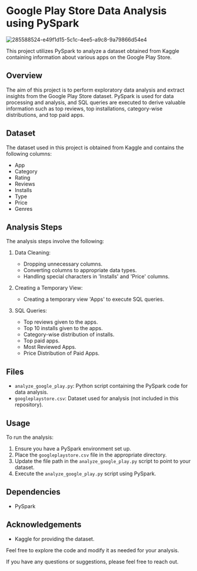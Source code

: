 # Google Play Store Data Analysis using PySpark

![285588524-e49f1d15-5c1c-4ee5-a9c8-9a79866d54e4](https://github.com/user-attachments/assets/62f3803f-0eb8-45a9-88b5-0638d40f6c33)



This project utilizes PySpark to analyze a dataset obtained from Kaggle containing information about various apps on the Google Play Store.

## Overview

The aim of this project is to perform exploratory data analysis and extract insights from the Google Play Store dataset. PySpark is used for data processing and analysis, and SQL queries are executed to derive valuable information such as top reviews, top installations, category-wise distributions, and top paid apps.

## Dataset

The dataset used in this project is obtained from Kaggle and contains the following columns:
- App
- Category
- Rating
- Reviews
- Installs
- Type
- Price
- Genres

## Analysis Steps

The analysis steps involve the following:

1. Data Cleaning:
   - Dropping unnecessary columns.
   - Converting columns to appropriate data types.
   - Handling special characters in 'Installs' and 'Price' columns.

2. Creating a Temporary View:
   - Creating a temporary view 'Apps' to execute SQL queries.

3. SQL Queries:
   - Top reviews given to the apps.
   - Top 10 installs given to the apps.
   - Category-wise distribution of installs.
   - Top paid apps.
   - Most Reviewed Apps.
   - Price Distribution of Paid Apps.

## Files

- `analyze_google_play.py`: Python script containing the PySpark code for data analysis.
- `googleplaystore.csv`: Dataset used for analysis (not included in this repository).

## Usage

To run the analysis:
1. Ensure you have a PySpark environment set up.
2. Place the `googleplaystore.csv` file in the appropriate directory.
3. Update the file path in the `analyze_google_play.py` script to point to your dataset.
4. Execute the `analyze_google_play.py` script using PySpark.

## Dependencies

- PySpark

## Acknowledgements

- Kaggle for providing the dataset.

Feel free to explore the code and modify it as needed for your analysis.

If you have any questions or suggestions, please feel free to reach out.

